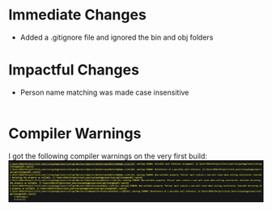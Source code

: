 # Immediate Changes
- Added a .gitignore file and ignored the bin and obj folders

# Impactful Changes
- Person name matching was made case insensitive
<br/><br/>

# Compiler Warnings
I got the following compiler warnings on the very first build:
![alt text](screenshots/initialBuildWarnings.png)
